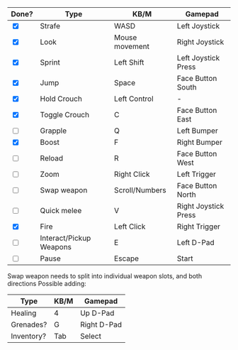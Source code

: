 
| Done?                              | Type                    | KB/M           | Gamepad              |
| ---------------------------------- | ----------------------- | -------------- | -------------------- |
| <input type="checkbox" checked/>   | Strafe                  | WASD           | Left Joystick        |
| <input type="checkbox" checked/>   | Look                    | Mouse movement | Right Joystick       |
| <input type="checkbox" checked/>   | Sprint                  | Left Shift     | Left Joystick Press  |
| <input type="checkbox" checked/>   | Jump                    | Space          | Face Button South    |
| <input type="checkbox" checked/>   | Hold Crouch             | Left Control   | -                    |
| <input type="checkbox" checked/>   | Toggle Crouch           | C              | Face Button East     |
| <input type="checkbox" unchecked/> | Grapple                 | Q              | Left Bumper          |
| <input type="checkbox" checked/>   | Boost                   | F              | Right Bumper         |
| <input type="checkbox" unchecked/> | Reload                  | R              | Face Button West     |
| <input type="checkbox" unchecked/> | Zoom                    | Right Click    | Left Trigger         |
| <input type="checkbox" unchecked/> | Swap weapon             | Scroll/Numbers | Face Button North    |
| <input type="checkbox" unchecked/> | Quick melee             | V              | Right Joystick Press |
| <input type="checkbox" checked/>   | Fire                    | Left Click     | Right Trigger        |
| <input type="checkbox" unchecked/> | Interact/Pickup Weapons | E              | Left D-Pad           |
| <input type="checkbox" unchecked/> | Pause                   | Escape         | Start                |
Swap weapon needs to split into individual weapon slots, and both directions
Possible adding:

| Type       | KB/M | Gamepad     |
| ---------- | ---- | ----------- |
| Healing    | 4    | Up D-Pad    |
| Grenades?  | G    | Right D-Pad |
| Inventory? | Tab  | Select      |
